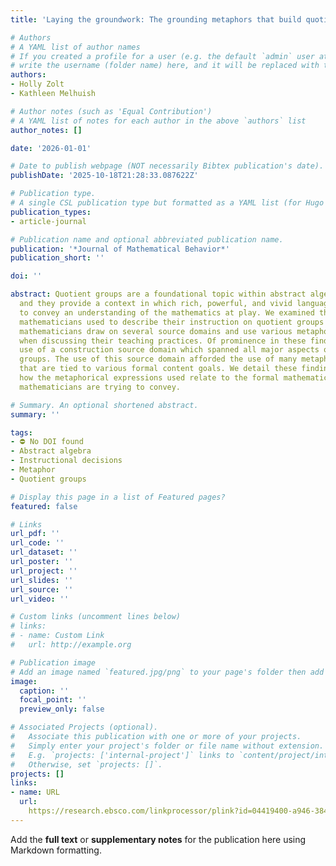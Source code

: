 ```yaml
---
title: 'Laying the groundwork: The grounding metaphors that build quotient groups'

# Authors
# A YAML list of author names
# If you created a profile for a user (e.g. the default `admin` user at `content/authors/admin/`), 
# write the username (folder name) here, and it will be replaced with their full name and linked to their profile.
authors:
- Holly Zolt
- Kathleen Melhuish

# Author notes (such as 'Equal Contribution')
# A YAML list of notes for each author in the above `authors` list
author_notes: []

date: '2026-01-01'

# Date to publish webpage (NOT necessarily Bibtex publication's date).
publishDate: '2025-10-18T21:28:33.087622Z'

# Publication type.
# A single CSL publication type but formatted as a YAML list (for Hugo requirements).
publication_types:
- article-journal

# Publication name and optional abbreviated publication name.
publication: '*Journal of Mathematical Behavior*'
publication_short: ''

doi: ''

abstract: Quotient groups are a foundational topic within abstract algebra courses,
  and they provide a context in which rich, powerful, and vivid language can be used
  to convey an understanding of the mathematics at play. We examined the language
  mathematicians used to describe their instruction on quotient groups and found that
  mathematicians draw on several source domains and use various metaphorical expressions
  when discussing their teaching practices. Of prominence in these findings was the
  use of a construction source domain which spanned all major aspects of quotient
  groups. The use of this source domain afforded the use of many metaphorical expressions
  that are tied to various formal content goals. We detail these findings and discuss
  how the metaphorical expressions used relate to the formal mathematics content that
  mathematicians are trying to convey.

# Summary. An optional shortened abstract.
summary: ''

tags:
- ⛔ No DOI found
- Abstract algebra
- Instructional decisions
- Metaphor
- Quotient groups

# Display this page in a list of Featured pages?
featured: false

# Links
url_pdf: ''
url_code: ''
url_dataset: ''
url_poster: ''
url_project: ''
url_slides: ''
url_source: ''
url_video: ''

# Custom links (uncomment lines below)
# links:
# - name: Custom Link
#   url: http://example.org

# Publication image
# Add an image named `featured.jpg/png` to your page's folder then add a caption below.
image:
  caption: ''
  focal_point: ''
  preview_only: false

# Associated Projects (optional).
#   Associate this publication with one or more of your projects.
#   Simply enter your project's folder or file name without extension.
#   E.g. `projects: ['internal-project']` links to `content/project/internal-project/index.md`.
#   Otherwise, set `projects: []`.
projects: []
links:
- name: URL
  url: 
    https://research.ebsco.com/linkprocessor/plink?id=04419400-a946-384f-a94b-c6dd1698b6cb
---
```


Add the **full text** or **supplementary notes** for the publication here using Markdown formatting.
